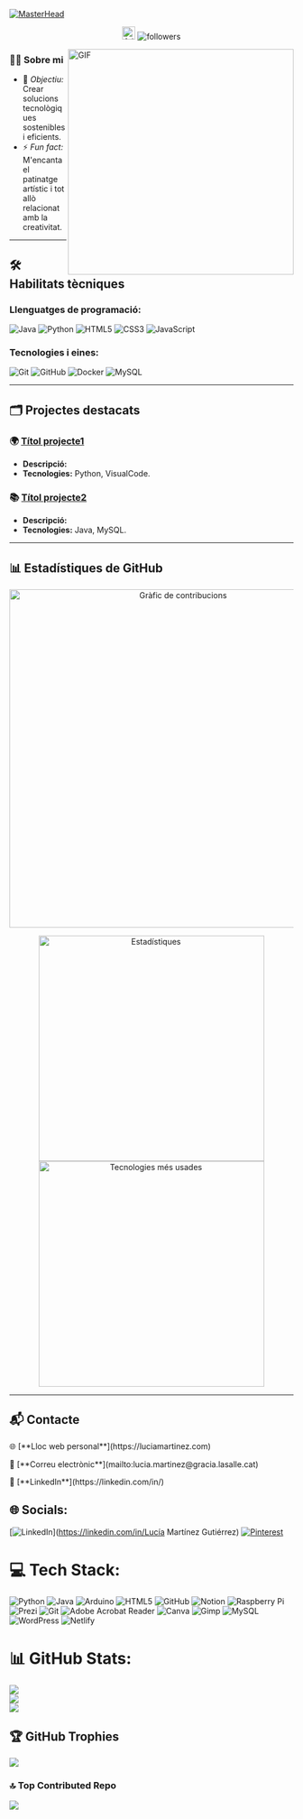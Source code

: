 [![MasterHead](https://github.com/user-attachments/assets/f4577bca-613f-4a57-94af-10297b9349ea)](https://github.com/lucia-M-G)

<p align="center">
  <img alt="followers" title="Follow me on GitHub" src="https://img.shields.io/github/followers/luciaMartinez?color=fed7aa&style=for-the-badge&logo=github&label=Follow" style= "height: 23px"/>
  <img alt="followers" title="Visits of my profile" src="https://visitcount.itsvg.in/api?id=lucia-M-G&icon=0&color=7"/>
</p>

<img align="right" alt="GIF" src="https://media.giphy.com/media/qgQUggAC3Pfv687qPC/giphy.gif" width="400"/>

### 👩‍💻 **Sobre mi**
- 🎯 *Objectiu:* Crear solucions tecnològiques sostenibles i eficients.  
- ⚡ *Fun fact:* M'encanta el patinatge artístic i tot allò relacionat amb la creativitat.

---

## 🛠️ **Habilitats tècniques**
### Llenguatges de programació:
![Java](https://img.shields.io/badge/Java-%23ED8B00.svg?style=for-the-badge&logo=java&logoColor=white)
![Python](https://img.shields.io/badge/Python-%233776AB.svg?style=for-the-badge&logo=python&logoColor=white)
![HTML5](https://img.shields.io/badge/HTML5-%23E34F26.svg?style=for-the-badge&logo=html5&logoColor=white)
![CSS3](https://img.shields.io/badge/CSS3-%231572B6.svg?style=for-the-badge&logo=css3&logoColor=white)
![JavaScript](https://img.shields.io/badge/JavaScript-%23F7DF1E.svg?style=for-the-badge&logo=javascript&logoColor=black)

### Tecnologies i eines:
![Git](https://img.shields.io/badge/Git-%23F05032.svg?style=for-the-badge&logo=git&logoColor=white)
![GitHub](https://img.shields.io/badge/GitHub-%23181717.svg?style=for-the-badge&logo=github&logoColor=white)
![Docker](https://img.shields.io/badge/Docker-%232496ED.svg?style=for-the-badge&logo=docker&logoColor=white)
![MySQL](https://img.shields.io/badge/MySQL-%2300f.svg?style=for-the-badge&logo=mysql&logoColor=white)

---

## 🗂️ **Projectes destacats**
### 🌍 [Títol projecte1](https://github.com/luciaMartinez/urlprojecte1)
- **Descripció:**
- **Tecnologies:** Python, VisualCode.

### 📚 [Títol projecte2](https://github.com/luciaMartinez/urlprojecte2)
- **Descripció:** 
- **Tecnologies:** Java, MySQL.  

---

## 📊 **Estadístiques de GitHub**
<p align="center">
  <img alt="Gràfic de contribucions" src="https://ghchart.rshah.org/FF5733/lucia-m-g" width="600"/>
</p>
<p align="center">
  <img alt="Estadístiques" src="https://github-readme-stats.vercel.app/api?username=lucia-m-g&show_icons=true&theme=radical" width="400"/>
  <img alt="Tecnologies més usades" src="https://github-readme-stats.vercel.app/api/top-langs/?username=lucia-m-g&layout=compact&theme=radical" width="400"/>
</p>

---

## 📬 **Contacte**
<p align="center">
  <p>🌐 [**Lloc web personal**](https://luciamartinez.com)</p>  
  <p>📧 [**Correu electrònic**](mailto:lucia.martinez@gracia.lasalle.cat)</p>  
  <p>💼 [**LinkedIn**](https://linkedin.com/in/)</p>  
</p>


## 🌐 Socials:
[![LinkedIn](https://img.shields.io/badge/LinkedIn-%230077B5.svg?logo=linkedin&logoColor=white)](https://linkedin.com/in/Lucía Martínez Gutiérrez) [![Pinterest](https://img.shields.io/badge/Pinterest-%23E60023.svg?logo=Pinterest&logoColor=white)](https://pinterest.com/LuMaGuu) 

# 💻 Tech Stack:
![Python](https://img.shields.io/badge/python-3670A0?style=for-the-badge&logo=python&logoColor=ffdd54) ![Java](https://img.shields.io/badge/java-%23ED8B00.svg?style=for-the-badge&logo=openjdk&logoColor=white) ![Arduino](https://img.shields.io/badge/-Arduino-00979D?style=for-the-badge&logo=Arduino&logoColor=white) ![HTML5](https://img.shields.io/badge/html5-%23E34F26.svg?style=for-the-badge&logo=html5&logoColor=white) ![GitHub](https://img.shields.io/badge/github-%23121011.svg?style=for-the-badge&logo=github&logoColor=white) ![Notion](https://img.shields.io/badge/Notion-%23000000.svg?style=for-the-badge&logo=notion&logoColor=white) ![Raspberry Pi](https://img.shields.io/badge/-Raspberry_Pi-C51A4A?style=for-the-badge&logo=Raspberry-Pi) ![Prezi](https://img.shields.io/badge/Prezi-%23000000.svg?style=for-the-badge&logo=Prezi&logoColor=white) ![Git](https://img.shields.io/badge/git-%23F05033.svg?style=for-the-badge&logo=git&logoColor=white) ![Adobe Acrobat Reader](https://img.shields.io/badge/Adobe%20Acrobat%20Reader-EC1C24.svg?style=for-the-badge&logo=Adobe%20Acrobat%20Reader&logoColor=white) ![Canva](https://img.shields.io/badge/Canva-%2300C4CC.svg?style=for-the-badge&logo=Canva&logoColor=white) ![Gimp](https://img.shields.io/badge/Gimp-657D8B?style=for-the-badge&logo=gimp&logoColor=FFFFFF) ![MySQL](https://img.shields.io/badge/mysql-4479A1.svg?style=for-the-badge&logo=mysql&logoColor=white) ![WordPress](https://img.shields.io/badge/WordPress-%23117AC9.svg?style=for-the-badge&logo=WordPress&logoColor=white) ![Netlify](https://img.shields.io/badge/netlify-%23000000.svg?style=for-the-badge&logo=netlify&logoColor=#00C7B7)
# 📊 GitHub Stats:
![](https://github-readme-stats.vercel.app/api?username=lucia-M-G&theme=aura_dark&hide_border=false&include_all_commits=true&count_private=true)<br/>
![](https://github-readme-streak-stats.herokuapp.com/?user=lucia-M-G&theme=aura_dark&hide_border=false)<br/>
![](https://github-readme-stats.vercel.app/api/top-langs/?username=lucia-M-G&theme=aura_dark&hide_border=false&include_all_commits=true&count_private=true&layout=compact)

## 🏆 GitHub Trophies
![](https://github-profile-trophy.vercel.app/?username=lucia-M-G&theme=rose_pine&no-frame=false&no-bg=false&margin-w=4)

### 🔝 Top Contributed Repo
![](https://github-contributor-stats.vercel.app/api?username=lucia-M-G&limit=5&theme=rose_pine&combine_all_yearly_contributions=true)
